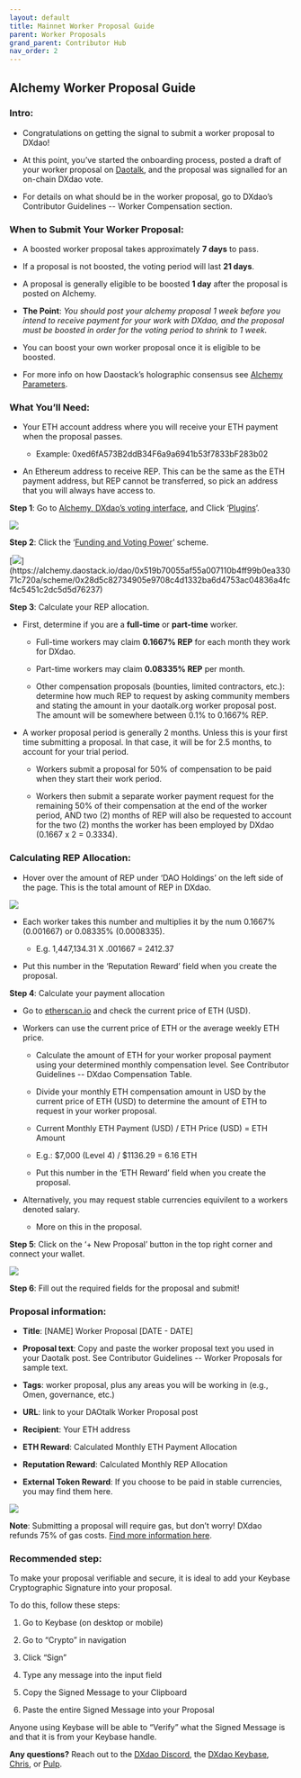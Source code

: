 ```yaml
---
layout: default
title: Mainnet Worker Proposal Guide
parent: Worker Proposals
grand_parent: Contributor Hub
nav_order: 2
---
```


## Alchemy Worker Proposal Guide

  

### Intro:

-   Congratulations on getting the signal to submit a worker proposal to DXdao!
    
-   At this point, you’ve started the onboarding process, posted a draft of your worker proposal on <a href="https://daotalk.org" target="_blank">Daotalk</a>, and the proposal was signalled for an on-chain DXdao vote.
    
-   For details on what should be in the worker proposal, go to DXdao’s Contributor Guidelines -- Worker Compensation section.
    
### When to Submit Your Worker Proposal:

-   A boosted worker proposal takes approximately **7 days** to pass.
    
-   If a proposal is not boosted, the voting period will last **21 days**.
    
-   A proposal is generally eligible to be boosted **1 day** after the proposal is posted on Alchemy.
    
-   **The Point**:  *You should post your alchemy proposal 1 week before you intend to receive payment for your work with DXdao, and the proposal must be boosted in order for the voting period to shrink to 1 week.*
    
-   You can boost your own worker proposal once it is eligible to be boosted.
    
-   For more info on how Daostack’s holographic consensus see <a href="https://daostack.zendesk.com/hc/en-us/articles/360002000537-Genesis-Protocol-v0-2-Parameters-Explained" target="_blank">Alchemy Parameters</a>.
    
### What You’ll Need:

-   Your ETH account address where you will receive your ETH payment when the proposal passes.
    

    -   Example: 0xed6fA573B2ddB34F6a9a6941b53f7833bF283b02
    

-   An Ethereum address to receive REP. This can be the same as the ETH payment address, but REP cannot be transferred, so pick an address that you will always have access to.
    

  

**Step 1**: Go to <a href="https://alchemy.daostack.io/dao/0x519b70055af55a007110b4ff99b0ea33071c720a" target="_blank">Alchemy, DXdao’s voting interface</a>, and Click ‘<a href="https://alchemy.daostack.io/dao/0x519b70055af55a007110b4ff99b0ea33071c720a/schemes" target="_blank">Plugins</a>’.

  
  

![](https://lh5.googleusercontent.com/HaCSmbXau8k9x7eck0mFl-K15OCm9aOheKcYW7rOPOhbWcDqxkSGD6Xb_KvBQRXIwPc_fjH22D2zxH3nB1BKwVr7mo2smOa8fquZuVHLYH35WUhcssWuXTFBIJu69rIASf26Gyez)



**Step 2**: Click the ‘<a href="https://alchemy.daostack.io/dao/0x519b70055af55a007110b4ff99b0ea33071c720a/scheme/0x28d5c82734905e9708c4d1332ba6d4753ac04836a4fcf4c5451c2dc5d5d76237" target="_blank">Funding and Voting Power</a>’ scheme.

[![](https://lh3.googleusercontent.com/j_Ibex7aVCHcptklwbRR5Jz0V3BGmiYhAtDE9lH1U24fgrgWHu-X9ZHNfryCIlvVMqH3cacg2hT7hTD1hp0n_R57PplQR-mn6IxZhurmrY10rPxs2IWi3XPB6xSlVR4R-2ALy7V_)](https://alchemy.daostack.io/dao/0x519b70055af55a007110b4ff99b0ea33071c720a/scheme/0x28d5c82734905e9708c4d1332ba6d4753ac04836a4fcf4c5451c2dc5d5d76237)

  

**Step 3**: Calculate your REP allocation.

  

-   First, determine if you are a **full-time** or **part-time** worker.
    

    -   Full-time workers may claim **0.1667% REP** for each month they work for DXdao.
    
    -   Part-time workers may claim **0.08335% REP** per month.
    
    -   Other compensation proposals (bounties, limited contractors, etc.): determine how much REP to request by asking community members and stating the amount in your daotalk.org worker proposal post. The amount will be somewhere between 0.1% to 0.1667% REP.
    

-   A worker proposal period is generally 2 months. Unless this is your first time submitting a proposal. In that case, it will be for 2.5 months, to account for your trial period.
    

    -   Workers submit a proposal for 50% of compensation to be paid when they start their work period.
    
    -   Workers then submit a separate worker payment request for the remaining 50% of their compensation at the end of the worker period, AND two (2) months of REP will also be requested to account for the two (2) months the worker has been employed by DXdao (0.1667 x 2 = 0.3334).
    

  

### Calculating REP Allocation:

-   Hover over the amount of REP under ‘DAO Holdings’ on the left side of the page. This is the total amount of REP in DXdao.
    

  

![](https://lh5.googleusercontent.com/pF99jUqOMbkJ_QLOdXHNKQSCq0vjaLoUDtnTJbUrjOnv_qoi5tZYb6m_Guy7tnDqZUNOGSFS7G37r8KEmyDg8AKQn-J6c3DBTGnMFRW0Wb5NIwKyw8X-dY6wTdcKB1WUQb0OA_2q)

-   Each worker takes this number and multiplies it by the num 0.1667% (0.001667) or 0.08335% (0.0008335).
    
    -   E.g. 1,447,134.31 X .001667 = 2412.37
    
-   Put this number in the ‘Reputation Reward’ field when you create the proposal.
    

**Step 4**: Calculate your payment allocation


-   Go to <a href="https://etherscan.io/chart/etherprice" target="_blank">etherscan.io</a> and check the current price of ETH (USD).
    
-   Workers can use the current price of ETH or the average weekly ETH price.
    
    -   Calculate the amount of ETH for your worker proposal payment using your determined monthly compensation level. See Contributor Guidelines -- DXdao Compensation Table.
    
    -   Divide your monthly ETH compensation amount in USD by the current price of ETH (USD) to determine the amount of ETH to request in your worker proposal.
    
    -   Current Monthly ETH Payment (USD) / ETH Price (USD) = ETH Amount
    

    -   E.g.: $7,000 (Level 4) / $1136.29 = 6.16 ETH
    

    -   Put this number in the ‘ETH Reward’ field when you create the proposal.
    
- Alternatively, you may request stable currencies equivilent to a workers denoted salary.

   - More on this in the proposal.
  

**Step 5**: Click on the ‘+ New Proposal’ button in the top right corner and connect your wallet.

  

![](https://lh4.googleusercontent.com/qcIB99aVWDoj54wUmVSdYwlkBM-MgluHSgCoShzGvDQGyaCROjZ6oLZ1-S6E4gEYE0MgbFMIcSkT777yjFU5VDVEuqn21Qz7Hd82BEEQJ0ewfk4uoDro8OpBLFg_tByOJB_7ZlLJ)

  

**Step 6**: Fill out the required fields for the proposal and submit!

  

### Proposal information:

-   **Title**: [NAME] Worker Proposal [DATE - DATE]
    
-   **Proposal text**: Copy and paste the worker proposal text you used in your Daotalk post. See Contributor Guidelines -- Worker Proposals for sample text.
    
-   **Tags**: worker proposal, plus any areas you will be working in (e.g., Omen, governance, etc.)
    
-   **URL**: link to your DAOtalk Worker Proposal post
    
-   **Recipient**: Your ETH address
    
-   **ETH Reward**: Calculated Monthly ETH Payment Allocation
    
-   **Reputation Reward**: Calculated Monthly REP Allocation
    
- **External Token Reward**: If you choose to be paid in stable currencies, you may find them here.
  

![](https://lh3.googleusercontent.com/_ZHVZqaZK8DanE3j2hUwOlQFh8pfV5JK6kjG9abo7HAld2G3NU3_j4u0sg7-W6n8PtQfEhOsyS7We4JWl_mtxS1V5pQsooRwiAbCdxsdcMAEJO0FvnuKKdxJW2rcrmQvW90XZlvO)

  
  

**Note**: Submitting a proposal will require gas, but don’t worry! DXdao refunds 75% of gas costs. <a href="https://daotalk.org/t/dxdao-governance-refunds-round-2/2361" target="_blank">Find more information here</a>.

  

### Recommended step:  
  
To make your proposal verifiable and secure, it is ideal to add your Keybase Cryptographic Signature into your proposal.

To do this, follow these steps:


1.  Go to Keybase (on desktop or mobile)
    
2.  Go to “Crypto” in navigation
    
3.  Click “Sign”
    
4.  Type any message into the input field
    
5.  Copy the Signed Message to your Clipboard
    
6.  Paste the entire Signed Message into your Proposal
    

  

Anyone using Keybase will be able to “Verify” what the Signed Message is and that it is from your Keybase handle.

  

**Any questions?** Reach out to the <a href="https://discord.gg/4QXEJQkvHH" target="_blank">DXdao Discord</a>, the <a href="https://keybase.io/team/dx_dao" target="_blank">DXdao Keybase</a>, <a href="https://daotalk.org/u/Powers" target="_blank">Chris</a>, or <a href="https://daotalk.org/u/pulpmachina/summary" target="_blank">Pulp</a>.
